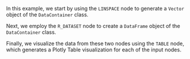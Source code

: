 <!--- Add SEO here --->

In this example, we start by using the `LINSPACE` node to generate a `Vector` object of the `DataContainer` class.

Next, we employ the `R_DATASET` node to create a `DataFrame` object of the `DataContainer` class.

Finally, we visualize the data from these two nodes using the `TABLE` node, which generates a Plotly Table visualization for each of the input nodes.